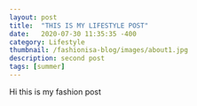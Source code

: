 ```yaml
---
layout: post
title:  "THIS IS MY LIFESTYLE POST"
date:   2020-07-30 11:35:35 -400
category: Lifestyle
thumbnail: /fashionisa-blog/images/about1.jpg
description: second post
tags: [summer]
---
```


Hi this is my fashion post